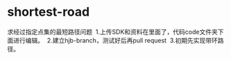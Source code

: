 ﻿# shortest-road
﻿求经过指定点集的最短路径问题
﻿
﻿1.上传SDK和资料在里面了，代码code文件夹下面进行编辑。
﻿
﻿2.建立hjb-branch，测试好后再pull request
﻿
﻿3.初期先实现带环路径。
